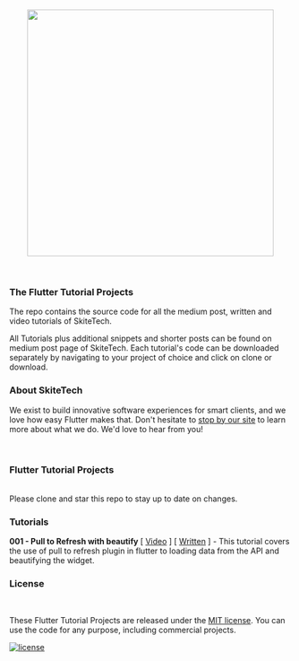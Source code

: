 
<br />
<p align="center"><a href="https://"><img src="https://scontent-lhr8-1.xx.fbcdn.net/v/t1.0-0/c6.0.607.607a/s526x395/92000684_104443541220762_1903920540884664320_n.jpg?_nc_cat=104&_nc_sid=85a577&_nc_ohc=utCtc5w0LygAX8qi_o4&_nc_ht=scontent-lhr8-1.xx&oh=22835d3b13f1409474a8a366ccd04618&oe=5ED280DD" width="440px"/></a></p>
<br />

### The Flutter Tutorial Projects

The repo contains the source code for all the medium post, written and video tutorials of SkiteTech.

All Tutorials plus additional snippets and shorter posts can be found on medium post page of SkiteTech. Each tutorial's code can be downloaded separately by navigating to your project of choice and click on clone or download.
<br/>

### About SkiteTech

We exist to build innovative software experiences for smart clients, and we love how easy Flutter makes that. Don't hesitate to [stop by our site](https://) to learn more about what we do. We'd love to hear from you!

<br/>

### Flutter Tutorial Projects
<br>
Please clone and star this repo to stay up to date on changes.
<br/>

### Tutorials

**001 - Pull to Refresh with beautify** \[ [Video](https://) \] \[ [Written](https://www./) \] - This tutorial covers the use of pull to refresh plugin in flutter to loading data from the API and beautifying the widget.


### License

<br/>

These Flutter Tutorial Projects are released under the [MIT license](LICENSE.md). You can use the code for any purpose, including commercial projects.

[![license](https://img.shields.io/badge/License-MIT-yellow.svg)](https://opensource.org/licenses/MIT)

<br/>


